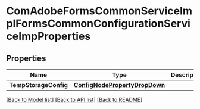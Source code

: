# ComAdobeFormsCommonServiceImplFormsCommonConfigurationServiceImpProperties

## Properties
Name | Type | Description | Notes
------------ | ------------- | ------------- | -------------
**TempStorageConfig** | [**ConfigNodePropertyDropDown**](configNodePropertyDropDown.md) |  | [optional] 

[[Back to Model list]](../README.md#documentation-for-models) [[Back to API list]](../README.md#documentation-for-api-endpoints) [[Back to README]](../README.md)


